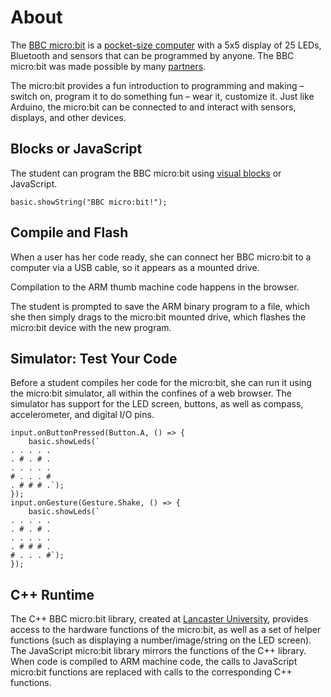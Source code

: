 # About

The [BBC micro:bit](https://www.microbit.co.uk) is a [pocket-size computer](/device) with a 5x5 display of 25 LEDs, Bluetooth and sensors that can be programmed by anyone.
The BBC micro:bit was made possible by many [partners](https://www.microbit.co.uk/partners).

The micro:bit provides a fun introduction to programming and making – switch on, program it to do something fun – wear it, customize it.
Just like Arduino, the micro:bit can be connected to and interact with sensors, displays, and other devices. 

## Blocks or JavaScript

The student can program the BBC micro:bit using [visual blocks](http://www.github.com/Google/blockly) or JavaScript.

```blocks
basic.showString("BBC micro:bit!");
```

## Compile and Flash

When a user has her code ready, she can connect her BBC micro:bit to a computer via a USB cable, so it appears as a mounted drive.

Compilation to the ARM thumb machine code happens in the browser.

The student is prompted to save the ARM binary program to a file, which she then simply drags to the micro:bit mounted drive, 
which flashes the micro:bit device with the new program.

## Simulator: Test Your Code
Before a student compiles her code for the micro:bit, she can run it using the micro:bit simulator, all within the confines of a web browser. 
The simulator has support for the LED screen, buttons, as well as compass, accelerometer, and digital I/O pins.

```sim
input.onButtonPressed(Button.A, () => {
    basic.showLeds(`
. . . . .
. # . # .
. . . . .
# . . . #
. # # # .`);
});
input.onGesture(Gesture.Shake, () => {
    basic.showLeds(`
. . . . .
. # . # .
. . . . .
. # # # .
# . . . #`);
});
``` 

## C++ Runtime

The C++ BBC micro:bit library, created at [Lancaster University](http://www.lancaster.ac.uk/), provides access to the hardware functions of the micro:bit, 
as well as a set of helper functions (such as displaying a number/image/string on the LED screen). 
The JavaScript micro:bit library mirrors the functions of the C++ library. 
When code is compiled to ARM machine code, the calls to JavaScript micro:bit functions are replaced with calls to the corresponding C++ functions.
